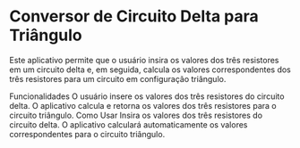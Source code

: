 # Conversor de Circuito Delta para Triângulo
Este aplicativo permite que o usuário insira os valores dos três resistores em um circuito delta e, em seguida, calcula os valores correspondentes dos três resistores para um circuito em configuração triângulo.

Funcionalidades
O usuário insere os valores dos três resistores do circuito delta.
O aplicativo calcula e retorna os valores dos três resistores para o circuito triângulo.
Como Usar
Insira os valores dos três resistores do circuito delta.
O aplicativo calculará automaticamente os valores correspondentes para o circuito triângulo.
